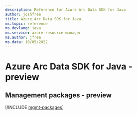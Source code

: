 ```yaml
---
description: Reference for Azure Arc Data SDK for Java
author: joshfree
title: Azure Arc Data SDK for Java
ms.topic: reference
ms.devlang: java
ms.service: azure-resource-manager
ms.author: jfree
ms.data: 10/05/2022
---
```

# Azure Arc Data SDK for Java - preview

## Management packages - preview
[!INCLUDE [mgmt-packages](arc-data-mgmt-index.md)]